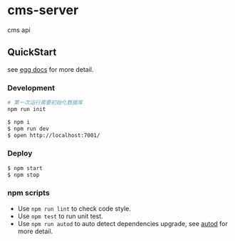 # cms-server

cms api 

## QuickStart

<!-- add docs here for user -->

see [egg docs][egg] for more detail.

### Development

```bash
# 第一次运行需要初始化数据库
npm run init

$ npm i
$ npm run dev
$ open http://localhost:7001/
```

### Deploy

```bash
$ npm start
$ npm stop
```

### npm scripts

- Use `npm run lint` to check code style.
- Use `npm test` to run unit test.
- Use `npm run autod` to auto detect dependencies upgrade, see [autod](https://www.npmjs.com/package/autod) for more detail.


[egg]: https://eggjs.org